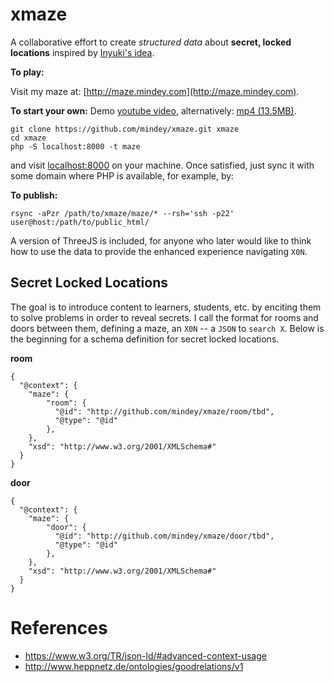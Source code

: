 # xmaze
A collaborative effort to create *structured data* about **secret, locked locations** inspired by [Inyuki's idea](http://www.halfbakery.com/idea/3D_20Study_20Maze).

**To play:**

Visit my maze at: [http://maze.mindey.com](http://maze.mindey.com).

**To start your own:**
Demo [youtube video](https://youtu.be/U2sRVHSqhGY), alternatively: [mp4 (13.5MB)](http://maze.mindey.com/room/main/video.mp4).

```
git clone https://github.com/mindey/xmaze.git xmaze
cd xmaze
php -S localhost:8000 -t maze
```
and visit [localhost:8000](http://localhost:8000) on your machine. Once satisfied, just sync it with some domain where PHP is available, for example, by:

**To publish:**
```
rsync -aPzr /path/to/xmaze/maze/* --rsh='ssh -p22' user@host:/path/to/public_html/
```

A version of ThreeJS is included, for anyone who later would like to think how to use the data to provide the enhanced experience navigating ``X0N``.

## Secret Locked Locations

The goal is to introduce content to learners, students, etc. by enciting them to solve problems in order to reveal secrets. I call the format for rooms and doors between them, defining a maze, an ``X0N`` -- a ``JSON`` to ``search X``. Below is the beginning for a schema definition for secret locked locations.

**room**
```{json}
{
  "@context": {
    "maze": {
        "room": {
          "@id": "http://github.com/mindey/xmaze/room/tbd",
          "@type": "@id"
        },
    },
    "xsd": "http://www.w3.org/2001/XMLSchema#"
  }
}

```
**door**
```{json}
{
  "@context": {
    "maze": {
        "door": {
          "@id": "http://github.com/mindey/xmaze/door/tbd",
          "@type": "@id"
        },
    },
    "xsd": "http://www.w3.org/2001/XMLSchema#"
  }
}
```


# References
- https://www.w3.org/TR/json-ld/#advanced-context-usage
- http://www.heppnetz.de/ontologies/goodrelations/v1

